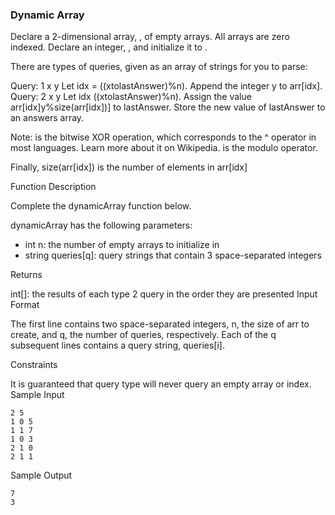 ### Dynamic Array

Declare a 2-dimensional array, , of empty arrays. All arrays are zero indexed.
Declare an integer, , and initialize it to .

There are types of queries, given as an array of strings for you to parse:

Query: 1 x y
Let idx = ((xtolastAnswer)%n).
Append the integer y to arr[idx].
Query: 2 x y
Let idx ((xtolastAnswer)%n).
Assign the value arr[idx]y%size(arr[idx])] to lastAnswer.
Store the new value of lastAnswer to an answers array.

Note: is the bitwise XOR operation, which corresponds to the ^ operator in most languages. Learn more about it on Wikipedia. is the modulo operator.

Finally, size(arr[idx]) is the number of elements in arr[idx]

Function Description

Complete the dynamicArray function below.

dynamicArray has the following parameters:

- int n: the number of empty arrays to initialize in
- string queries[q]: query strings that contain 3 space-separated integers

Returns

int[]: the results of each type 2 query in the order they are presented
Input Format

The first line contains two space-separated integers, n, the size of arr to create, and q, the number of queries, respectively.
Each of the q subsequent lines contains a query string, queries[i].

Constraints

It is guaranteed that query type will never query an empty array or index.
Sample Input

```
2 5
1 0 5
1 1 7
1 0 3
2 1 0
2 1 1
```

Sample Output

```
7
3
```
